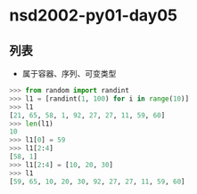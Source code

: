 # nsd2002-py01-day05

## 列表

- 属于容器、序列、可变类型

```python
>>> from random import randint
>>> l1 = [randint(1, 100) for i in range(10)]
>>> l1
[21, 65, 58, 1, 92, 27, 27, 11, 59, 60]
>>> len(l1)
10
>>> l1[0] = 59
>>> l1[2:4]
[58, 1]
>>> l1[2:4] = [10, 20, 30]
>>> l1
[59, 65, 10, 20, 30, 92, 27, 27, 11, 59, 60]

```

